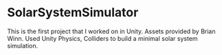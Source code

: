 # SolarSystemSimulator

This is the first project that I worked on in Unity. Assets provided by Brian Winn. Used Unity Physics, Colliders to build a minimal solar system simulation.
